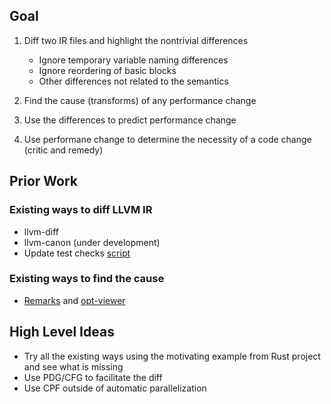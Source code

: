 ## Goal

1. Diff two IR files and highlight the nontrivial differences

    - Ignore temporary variable naming differences
    - Ignore reordering of basic blocks
    - Other differences not related to the semantics 

2. Find the cause (transforms) of any performance change
3. Use the differences to predict performance change
4. Use performane change to determine the necessity of a code change (critic
   and remedy)

## Prior Work

### Existing ways to diff LLVM IR

- llvm-diff
- llvm-canon (under development)
- Update test checks
  [script](https://github.com/llvm/llvm-project/blob/main/llvm/utils/update_test_checks.py)

### Existing ways to find the cause

- [Remarks](https://llvm.org/docs/Remarks.html) and
  [opt-viewer](https://github.com/llvm/llvm-project/tree/main/llvm/tools/opt-viewer)

## High Level Ideas

- Try all the existing ways using the motivating example from Rust project and
  see what is missing
- Use PDG/CFG to facilitate the diff
- Use CPF outside of automatic parallelization
